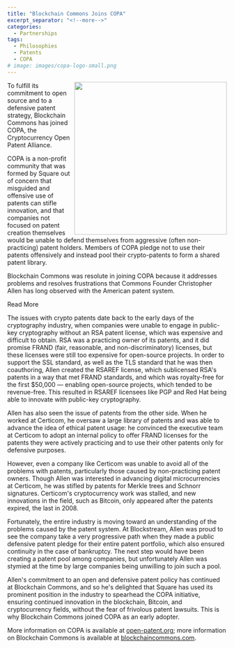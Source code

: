 ```yaml
---
title: "Blockchain Commons Joins COPA"
excerpt_separator: "<!--more-->"
categories:
  - Partnerships
tags:
  - Philosophies
  - Patents
  - COPA
# image: images/copa-logo-small.png
---
```


<link rel="image_src" href="https://www.blockchaincommons.com/images/copa-logo-small.png" />

<img src="https://www.blockchaincommons.com/images/copa-logo-small.png" width=350 align="right">
To fulfill its commitment to open source and to a defensive patent strategy, Blockchain Commons has joined COPA, the Cryptocurrency Open Patent Alliance. 

COPA is a non-profit community that was formed by Square out of concern that misguided and offensive use of patents can stifle innovation, and that companies not focused on patent creation themselves would be unable to defend themselves from aggressive (often non-practicing) patent holders. Members of COPA pledge not to use their patents offensively and instead pool their crypto-patents to form a shared patent library.

Blockchain Commons was resolute in joining COPA because it addresses problems and resolves frustrations that Commons Founder Christopher Allen has long observed with the American patent system.

<div class="bold--excerpt--node">Read More</div>
<!--more-->
 

The issues with crypto patents date back to the early days of the cryptography industry, when companies were unable to engage in public-key cryptography without an RSA patent license, which was expensive and difficult to obtain. RSA was a practicing owner of its patents, and it did promise FRAND (fair, reasonable, and non-discriminatory) licenses, but these licenses were still too expensive for open-source projects. In order to support the SSL standard, as well as the TLS standard that he was then coauthoring, Allen created the RSAREF license, which sublicensed RSA's patents in a way that met FRAND standards, and which was royalty-free for the first $50,000 — enabling open-source projects, which tended to be revenue-free. This resulted in RSAREF licensees like PGP and Red Hat being able to innovate with public-key cryptography.

Allen has also seen the issue of patents from the other side. When he worked at Certicom, he oversaw a large library of patents and was able to advance the idea of ethical patent usage: he convinced the executive team at Certicom to adopt an internal policy to offer FRAND licenses for the patents they were actively practicing and to use their other patents only for defensive purposes. 

However, even a company like Certicom was unable to avoid all of the problems with patents, particularly those caused by non-practicing patent owners. Though Allen was interested in advancing digital microcurrencies at Certicom, he was stifled by patents for Merkle trees and Schnorr signatures. Certicom's cryptocurrency work was stalled, and new innovations in the field, such as Bitcoin, only appeared after the patents expired, the last in 2008.

Fortunately, the entire industry is moving toward an understanding of the problems caused by the patent system. At Blockstream, Allen was proud to see the company take a very progressive path when they made a public defensive patent pledge for their entire patent portfolio, which also ensured continuity in the case of bankruptcy. The next step would have been creating a patent pool among companies, but unfortunately Allen was stymied at the time by large companies being unwilling to join such a pool.

Allen's commitment to an open and defensive patent policy has continued at Blockchain Commons, and so he's delighted that Square has used its prominent position in the industry to spearhead the COPA initiative, ensuring continued innovation in the blockchain, Bitcoin, and cryptocurrency fields, without the fear of frivolous patent lawsuits. This is why Blockchain Commons joined COPA as an early adopter.

More information on COPA is available at [open-patent.org](https://open-patent.org/); more information on Blockchain Commons is available at [blockchaincommons.com](https://www.blockchaincommons.com/).
